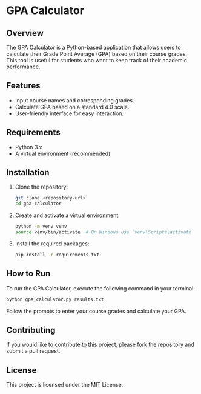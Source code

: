 # GPA Calculator

## Overview

The GPA Calculator is a Python-based application that allows users to calculate their Grade Point Average (GPA) based on their course grades. This tool is useful for students who want to keep track of their academic performance.

## Features

- Input course names and corresponding grades.
- Calculate GPA based on a standard 4.0 scale.
- User-friendly interface for easy interaction.

## Requirements

- Python 3.x
- A virtual environment (recommended)

## Installation

1. Clone the repository:

   ```bash
   git clone <repository-url>
   cd gpa-calculator
   ```

2. Create and activate a virtual environment:

   ```bash
   python -m venv venv
   source venv/bin/activate  # On Windows use `venv\Scripts\activate`
   ```

3. Install the required packages:
   ```bash
   pip install -r requirements.txt
   ```

## How to Run

To run the GPA Calculator, execute the following command in your terminal:

```bash
python gpa_calculator.py results.txt
```

Follow the prompts to enter your course grades and calculate your GPA.

## Contributing

If you would like to contribute to this project, please fork the repository and submit a pull request.

## License

This project is licensed under the MIT License.
